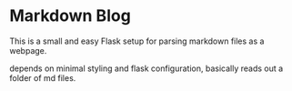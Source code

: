 # Markdown Blog

This is a small and easy Flask setup for parsing markdown files as a webpage.

depends on minimal styling and flask configuration, basically reads out a folder of md files.